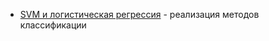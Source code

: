 - [SVM и логистическая регрессия](https://colab.research.google.com/drive/1idhz84E8cofOaQ7K1T29rUaiMTAfC28e) - реализация методов классификации
